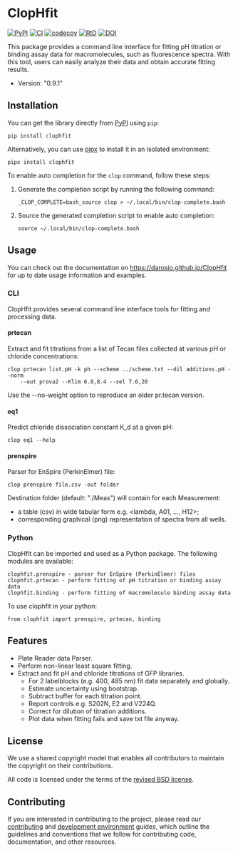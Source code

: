 # ClopHfit

[![PyPI](https://img.shields.io/pypi/v/ClopHfit.svg)](https://pypi.org/project/ClopHfit/)
[![CI](https://github.com/darosio/ClopHfit/actions/workflows/ci.yml/badge.svg)](https://github.com/darosio/ClopHfit/actions/workflows/ci.yml)
[![codecov](https://codecov.io/gh/darosio/ClopHfit/branch/main/graph/badge.svg?token=OU6F9VFUQ6)](https://codecov.io/gh/darosio/ClopHfit)
[![RtD](https://readthedocs.org/projects/clophfit/badge/)](https://clophfit.readthedocs.io/)
[![DOI](https://zenodo.org/badge/DOI/10.5281/zenodo.6354111.svg)](https://doi.org/10.5281/zenodo.6354111)

This package provides a command line interface for fitting pH titration or
binding assay data for macromolecules, such as fluorescence spectra. With this
tool, users can easily analyze their data and obtain accurate fitting results.

- Version: "0.9.1"

## Installation

You can get the library directly from [PyPI](https://pypi.org/project/ClopHfit/)
using `pip`:

    pip install clophfit

Alternatively, you can use [pipx](https://pypa.github.io/pipx/) to install it in
an isolated environment:

    pipx install clophfit

To enable auto completion for the `clop` command, follow these steps:

1.  Generate the completion script by running the following command:

        _CLOP_COMPLETE=bash_source clop > ~/.local/bin/clop-complete.bash

2.  Source the generated completion script to enable auto completion:

        source ~/.local/bin/clop-complete.bash

## Usage

You can check out the documentation on <https://darosio.github.io/ClopHfit> for
up to date usage information and examples.

### CLI

ClopHfit provides several command line interface tools for fitting and
processing data.

#### prtecan

Extract and fit titrations from a list of Tecan files collected at various pH or
chloride concentrations:

    clop prtecan list.pH -k ph --scheme ../scheme.txt --dil additions.pH --norm
        --out prova2 --Klim 6.8,8.4 --sel 7.6,20

Use the --no-weight option to reproduce an older pr.tecan version.

#### eq1

Predict chloride dissociation constant K_d at a given pH:

    clop eq1 --help

#### prenspire

Parser for EnSpire (PerkinElmer) file:

    clop prenspire file.csv -out folder

Destination folder (default: "./Meas") will contain for each Measurement:

- a table (csv) in wide tabular form e.g. <lambda, A01, ..., H12>;
- corresponding graphical (png) representation of spectra from all wells.

### Python

ClopHfit can be imported and used as a Python package. The following modules are
available:

    clophfit.prenspire - parser for EnSpire (PerkinElmer) files
    clophfit.prtecan - perform fitting of pH titration or binding assay data
    clophfit.binding - perform fitting of macromolecule binding assay data

To use clophfit in your python:

    from clophfit import prenspire, prtecan, binding

## Features

- Plate Reader data Parser.
- Perform non-linear least square fitting.
- Extract and fit pH and chloride titrations of GFP libraries.
  - For 2 labelblocks (e.g. 400, 485 nm) fit data separately and globally.
  - Estimate uncertainty using bootstrap.
  - Subtract buffer for each titration point.
  - Report controls e.g. S202N, E2 and V224Q.
  - Correct for dilution of titration additions.
  - Plot data when fitting fails and save txt file anyway.

## License

We use a shared copyright model that enables all contributors to maintain the
copyright on their contributions.

All code is licensed under the terms of the [revised BSD license](LICENSE.txt).

## Contributing

If you are interested in contributing to the project, please read our
[contributing](https://darosio.github.io/ClopHfit/references/contributing.html)
and
[development environment](https://darosio.github.io/ClopHfit/references/development.html)
guides, which outline the guidelines and conventions that we follow for
contributing code, documentation, and other resources.
